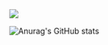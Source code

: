 <img src="https://img.shields.io/badge/Firebase-FFCA28?style=flat-square&logo=firebase&logoColor=white"/>


![Anurag's GitHub stats](https://github-readme-stats.vercel.app/api?username=fito-daehyeonID&show_icons=true&theme=radical)
